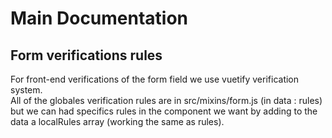 # Main Documentation

## Form verifications rules

For front-end verifications of the form field we use vuetify verification system.  
All of the globales verification rules are in src/mixins/form.js (in data : rules) but we can had specifics rules in the component we want by adding to the data a localRules array (working the same as rules).